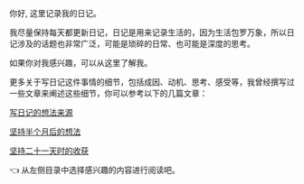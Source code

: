你好, 这里记录我的日记。

我尽量保持每天都更新日记，日记是用来记录生活的，因为生活包罗万象，所以日记涉及的话题也非常广泛，可能是琐碎的日常、也可能是深度的思考。

如果你对我感兴趣，可以从这里了解我。

更多关于写日记这件事情的细节，包括成因、动机、思考、感受等，我曾经撰写过一些文章来阐述这些细节，你可以参考以下的几篇文章：

[写日记的想法来源](/diary/2023/03/16)

[坚持半个月后的想法](/diary/2023/03/39)

[坚持二十一天时的收获](/diary/2023/04/16)

:point_left: 从左侧目录中选择感兴趣的内容进行阅读吧。